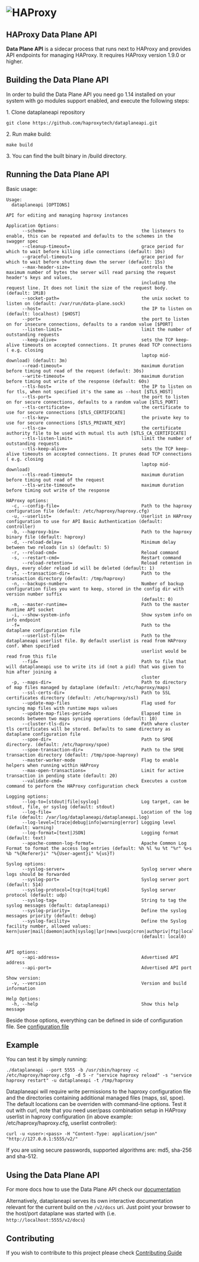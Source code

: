 # ![HAProxy](assets/images/haproxy-weblogo-210x49.png "HAProxy")

## HAProxy Data Plane API

**Data Plane API** is a sidecar process that runs next to HAProxy and provides API endpoints for managing HAProxy. It requires HAProxy version 1.9.0 or higher.

## Building the Data Plane API

In order to build the Data Plane API you need go 1.14 installed on your system with go modules support enabled, and execute the following steps:

1\. Clone dataplaneapi repository

```
git clone https://github.com/haproxytech/dataplaneapi.git
```

2\. Run make build:

```
make build
```

3\. You can find the built binary in /build directory.

## Running the Data Plane API
Basic usage:

```
Usage:
  dataplaneapi [OPTIONS]

API for editing and managing haproxy instances

Application Options:
      --scheme=                                    the listeners to enable, this can be repeated and defaults to the schemes in the swagger spec
      --cleanup-timeout=                           grace period for which to wait before killing idle connections (default: 10s)
      --graceful-timeout=                          grace period for which to wait before shutting down the server (default: 15s)
      --max-header-size=                           controls the maximum number of bytes the server will read parsing the request header's keys and values,
                                                   including the request line. It does not limit the size of the request body. (default: 1MiB)
      --socket-path=                               the unix socket to listen on (default: /var/run/data-plane.sock)
      --host=                                      the IP to listen on (default: localhost) [$HOST]
      --port=                                      the port to listen on for insecure connections, defaults to a random value [$PORT]
      --listen-limit=                              limit the number of outstanding requests
      --keep-alive=                                sets the TCP keep-alive timeouts on accepted connections. It prunes dead TCP connections ( e.g. closing
                                                   laptop mid-download) (default: 3m)
      --read-timeout=                              maximum duration before timing out read of the request (default: 30s)
      --write-timeout=                             maximum duration before timing out write of the response (default: 60s)
      --tls-host=                                  the IP to listen on for tls, when not specified it's the same as --host [$TLS_HOST]
      --tls-port=                                  the port to listen on for secure connections, defaults to a random value [$TLS_PORT]
      --tls-certificate=                           the certificate to use for secure connections [$TLS_CERTIFICATE]
      --tls-key=                                   the private key to use for secure connections [$TLS_PRIVATE_KEY]
      --tls-ca=                                    the certificate authority file to be used with mutual tls auth [$TLS_CA_CERTIFICATE]
      --tls-listen-limit=                          limit the number of outstanding requests
      --tls-keep-alive=                            sets the TCP keep-alive timeouts on accepted connections. It prunes dead TCP connections ( e.g. closing
                                                   laptop mid-download)
      --tls-read-timeout=                          maximum duration before timing out read of the request
      --tls-write-timeout=                         maximum duration before timing out write of the response

HAProxy options:
  -c, --config-file=                               Path to the haproxy configuration file (default: /etc/haproxy/haproxy.cfg)
  -u, --userlist=                                  Userlist in HAProxy configuration to use for API Basic Authentication (default: controller)
  -b, --haproxy-bin=                               Path to the haproxy binary file (default: haproxy)
  -d, --reload-delay=                              Minimum delay between two reloads (in s) (default: 5)
  -r, --reload-cmd=                                Reload command
  -s, --restart-cmd=                               Restart command
      --reload-retention=                          Reload retention in days, every older reload id will be deleted (default: 1)
  -t, --transaction-dir=                           Path to the transaction directory (default: /tmp/haproxy)
  -n, --backups-number=                            Number of backup configuration files you want to keep, stored in the config dir with version number suffix
                                                   (default: 0)
  -m, --master-runtime=                            Path to the master Runtime API socket
  -i, --show-system-info                           Show system info on info endpoint
  -f=                                              Path to the dataplane configuration file
      --userlist-file=                             Path to the dataplaneapi userlist file. By default userlist is read from HAProxy conf. When specified
                                                   userlist would be read from this file
      --fid=                                       Path to file that will dataplaneapi use to write its id (not a pid) that was given to him after joining a
                                                   cluster
  -p, --maps-dir=                                  Path to directory of map files managed by dataplane (default: /etc/haproxy/maps)
      --ssl-certs-dir=                             Path to SSL certificates directory (default: /etc/haproxy/ssl)
      --update-map-files                           Flag used for syncing map files with runtime maps values
      --update-map-files-period=                   Elapsed time in seconds between two maps syncing operations (default: 10)
      --cluster-tls-dir=                           Path where cluster tls certificates will be stored. Defaults to same directory as dataplane configuration file
      --spoe-dir=                                  Path to SPOE directory. (default: /etc/haproxy/spoe)
      --spoe-transaction-dir=                      Path to the SPOE transaction directory (default: /tmp/spoe-haproxy)
      --master-worker-mode                         Flag to enable helpers when running within HAProxy
      --max-open-transactions=                     Limit for active transaction in pending state (default: 20)
      --validate-cmd=                              Executes a custom command to perform the HAProxy configuration check

Logging options:
      --log-to=[stdout|file|syslog]                Log target, can be stdout, file, or syslog (default: stdout)
      --log-file=                                  Location of the log file (default: /var/log/dataplaneapi/dataplaneapi.log)
      --log-level=[trace|debug|info|warning|error] Logging level (default: warning)
      --log-format=[text|JSON]                     Logging format (default: text)
      --apache-common-log-format=                  Apache Common Log Format to format the access log entries (default: %h %l %u %t "%r" %>s %b "%{Referer}i" "%{User-agent}i" %{us}T)

Syslog options:
      --syslog-server=                             Syslog server where logs should be forwarded
      --syslog-port=                               Syslog server port (default: 514)
      --syslog-protocol=[tcp|tcp4|tcp6]            Syslog server protocol (default: udp)
      --syslog-tag=                                String to tag the syslog messages (default: dataplaneapi)
      --syslog-priority=                           Define the syslog messages priority (default: debug)
      --syslog-facility=                           Define the Syslog facility number, allowed values: kern|user|mail|daemon|auth|syslog|lpr|news|uucp|cron|authpriv|ftp|local0|local1|local2|local3|local4|local5|local6|local7
                                                   (default: local0)


API options:
      --api-address=                               Advertised API address
      --api-port=                                  Advertised API port

Show version:
  -v, --version                                    Version and build information

Help Options:
  -h, --help                                       Show this help message

```

Beside those options, everything can be defined in side of configuration file. See [configuration file](configuration/README.md)

## Example

You can test it by simply running:

```
./dataplaneapi --port 5555 -b /usr/sbin/haproxy -c /etc/haproxy/haproxy.cfg  -d 5 -r "service haproxy reload" -s "service haproxy restart" -u dataplaneapi -t /tmp/haproxy
```

Dataplaneapi will require write permissions to the haproxy configuration file and the directories containing additional managed files (maps, ssl, spoe). The default locations can be overriden with command-line options.
Test it out with curl, note that you need user/pass combination setup in HAProxy userlist in haproxy configuration (in above example: /etc/haproxy/haproxy.cfg, userlist controller):

```
curl -u <user>:<pass> -H "Content-Type: application/json" "http://127.0.0.1:5555/v2/"
```

If you are using secure passwords, supported algorithms are: md5, sha-256 and sha-512.

## Using the Data Plane API

For more docs how to use the Data Plane API check our [documentation](https://www.haproxy.com/documentation/hapee/2-2r1/reference/dataplaneapi/)

Alternatively, dataplaneapi serves its own interactive documentation relevant for the current build on the `/v2/docs` uri. Just point your browser to the host/port dataplane was started with (i.e. `http://localhost:5555/v2/docs`)

## Contributing

If you wish to contribute to this project please check [Contributing Guide](CONTRIBUTING.md)
